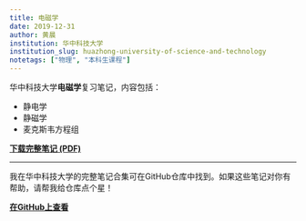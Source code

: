 ```yaml
---
title: 电磁学
date: 2019-12-31
author: 黄晨
institution: 华中科技大学
institution_slug: huazhong-university-of-science-and-technology
notetags: ["物理", "本科生课程"]
---
```


华中科技大学**电磁学**复习笔记，内容包括：

- 静电学
- 静磁学
- 麦克斯韦方程组

[**下载完整笔记 (PDF)**](/notes/electromagnetics/pdf/review-electromagnetics.pdf)

---

我在华中科技大学的完整笔记合集可在GitHub仓库中找到。如果这些笔记对你有帮助，请帮我给仓库点个星！

[**在GitHub上查看**](https://github.com/chenx820/HUST-course-notes)
